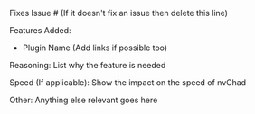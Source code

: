 Fixes Issue # (If it doesn't fix an issue then delete this line)

Features Added:

-   Plugin Name (Add links if possible too)

Reasoning: List why the feature is needed

Speed (If applicable): Show the impact on the speed of nvChad

Other: Anything else relevant goes here
